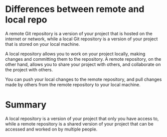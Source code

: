 # Differences between remote and local repo 

A remote Git repository is a version of your project that is hosted on the internet or network, while a local Git repository is a version of your project that is stored on your local machine. 

A local repository allows you to work on your project locally, making changes and committing them to the repository. A remote repository, on the other hand, allows you to share your project with others, and collaborate on the project with others. 

You can push your local changes to the remote repository, and pull changes made by others from the remote repository to your local machine. 


# Summary

A local repository is a version of your project that only you have access to, while a remote repository is a shared version of your project that can be accessed and worked on by multiple people.

